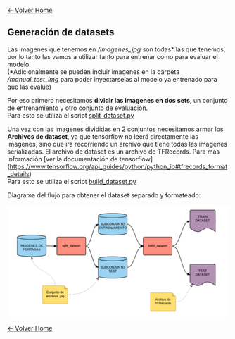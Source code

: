 [<- Volver Home](../README.md)  

## Generación de datasets

Las imagenes que tenemos en */imagenes_jpg*  son todas* las que tenemos, por lo tanto las vamos a utilizar tanto para 
entrenar como para evaluar el modelo.  
(*Adicionalmente se pueden incluir imagenes en la carpeta */manual_test_img* para poder inyectarselas al modelo 
ya entrenado para que las evalue)

Por eso primero necesitamos **dividir las imagenes en dos sets**, un conjunto de entrenamiento y otro conjunto de 
evaluación.  
Para esto se utiliza el script [split_dataset.py](../dataset_scripts/split_dataset.py)
 
Una vez con las imagenes divididas en 2 conjuntos necesitamos armar los **Archivos de dataset**, ya que tensorflow
no leerá directamente las imagenes, sino que irá recorriendo un archivo que tiene todas las imagenes serializadas.
El archivo de dataset es un archivo de TFRecords. Para más información [ver la documentación de tensorflow]
(https://www.tensorflow.org/api_guides/python/python_io#tfrecords_format_details)  
Para esto se utiliza el script [build_dataset.py](../dataset_scripts/build_dataset.py)


Diagrama del flujo para obtener el dataset separado y formateado:


![Obtencion](./img/generacion1.png "Obtencion")  

[<- Volver Home](../README.md)
